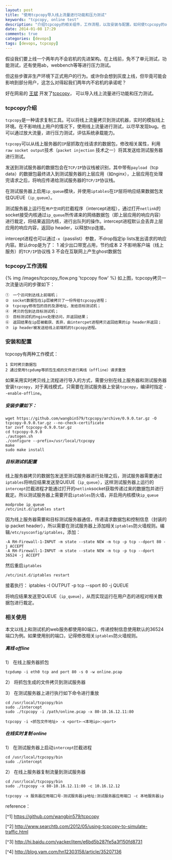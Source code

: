 ```yaml
---
layout: post
title: "使用tcpcopy导入线上流量进行功能和压力测试"
keywords: "tcpcopy, online test"
description: "介绍tcpcopy的相关组件，工作流程，以及安装与配置。如何使tcpcopy的online和离线方式进行测试"
date: 2014-01-08 17:29
comments: true
categories: [devops]
tags: [devops, tcpcopy]
---
```

假设我们要上线一个两年内不会宕机的先进架构。在上线前，免不了单元测试，功能测试，还有使用ab，webbench等等进行压力测试。

但这些步骤非生产环境下正式用户的行为。或许你会想到灰度上线，但毕竟可能会影响到部分用户，这怎么对得起我们两年内不宕机的承诺呢？

好在网易的 [王斌](http://weibo.com/tcpcopy) 开发了[tcpcopy](https://github.com/wangbin579/tcpcopy)， 可以导入线上流量进行功能和压力测试。
<!-- more -->
### tcpcopy介绍 ###

`tcpcopy`是一种请求复制工具。可以将线上流量拷贝到测试机器，实时的模拟线上环境。在不影响线上用户的情况下，使用线上流量进行测试，以尽早发现bug。也可以通过放大流量，进行压力测试，评估系统承载能力。

`tcpcopy`可以从线上服务器的`IP`层抓取在线请求的数据包，修改相关属性，利用`raw socket output`技术（`packet injection` 技术之一）将其发送给测试服务器进行测试。

发送到测试服务器的数据包会在`TCP/IP`协议栈被识别，其中带有`payload`（tcp data）的数据包最终进入到测试服务器的上层应用（如nginx），上层应用在处理完请求之后，将响应传递给测试服务器的`TCP/IP`协议栈。

在测试服务器上启用`ip_queue`模块，并使用`iptables`在`IP`层将响应结果数据包发往QUEUE（`ip_queue`）。

测试服务器上运行在`用户空间`的拦截程序（intercept进程），通过打开`netlink`的socket接受内核通过`ip_queue`所传递来的网络数据包（即上层应用的响应内容）进行裁定，将结果返回内核，进行出队列的操作。intercept进程默认会丢弃上层应用的响应内容，返回ip header，以释放tcp连接。

intercept进程也可以通过`-x`（passlist）参数，不drop指定ip lists发出请求的响应内容。默认drop是为了：
    1 减少出口带宽占用，节约成本
    2 不影响客户端（线上服务）的`TCP/IP`协议栈
    3 不会在互联网上产生ghost数据包

### tcpcopy工作流程 ###

{% img /images/tcpcopy_flow.png 'tcpcopy flow' %}
如上图，tcpcopy拷贝一次流量访问的步骤如下：

    ①　一个访问到达线上前端机；
    ②　socket数据包在ip层被拷贝了一份传给tcpcopy进程；
    ③　tcpcopy修改包的目的及源地址，发给目标测试机；
    ④　拷贝的包到达目标测试机；
    ⑤　目标测试机的nginx处理访问，并返回结果；
    ⑥　返回结果在ip层被截获、丢弃，由intercpet进程拷贝返回结果的ip header并返回；
    ⑦　ip header被发送给线上前端机的tcpcopy进程。

### 安装和配置 ###
tcpcopy有两种工作模式：

    1 实时拷贝数据包
    2 通过使用tcpdump等抓包生成的文件进行离线（offline）请求重放

如果采用实时拷贝线上流程进行导入的方式，需要分别在线上服务器和测试服务器安装`tcpcopy`，对于离线模式，只需要在测试服务器上安装`tcpcopy`，编译时指定 `--enable-offline`。

##### 安装步骤如下： #####

    wget https://github.com/wangbin579/tcpcopy/archive/0.9.0.tar.gz -O tcpcopy-0.9.0.tar.gz --no-check-certificate
    tar zxvf tcpcopy-0.9.0.tar.gz
    cd tcpcopy-0.9.0
    ./autogen.sh
    ./configure --prefix=/usr/local/tcpcopy
    make
    sudo make install

##### 目标测试机配置  #####
线上服务器拷贝的数据包发送至测试服务器进行处理之后，测试服务器需要通过`iptables`将响应结果发送至QUEUE（`ip_queue`），这样测试服务器上运行的`intercept`拦截进程才能通过打开的`netlink`socket获取传递过来的数据包并进行裁定。所以测试服务器上需要开启`iptables`防火墙，并启用内核模块`ip_queue`

    modprobe ip_queue
    /etc/init.d/iptables start

因为线上服务器需要和目标测试服务器通信，传递请求数据包和控制信息（封装的ip packet header），所以需要在测试服务器上添加相关`iptables`防火墙规则。编辑`/etc/sysconfig/iptables`，添加：

    -A RH-Firewall-1-INPUT -m state --state NEW -m tcp -p tcp --dport 80 -j ACCEPT
    -A RH-Firewall-1-INPUT -m state --state NEW -m tcp -p tcp --dport 36524 -j ACCEPT

然后重启`iptables`

    /etc/init.d/iptables restart

接着执行：
    iptables -I OUTPUT -p tcp --sport 80 -j QUEUE

将响应结果发送至QUEUE（`ip_queue`），从而实现运行在用户态的进程对相关数据包进行裁定。

### 相关使用 ###
本文以线上和测试机的web服务都使用80端口，传递控制信息使用默认的36524端口为例。如果使用别的端口，记得修改相关`iptables`防火墙规则。
##### 离线 offline #####
1） 在线上服务器抓包

    tcpdump -i eth0 tcp and port 80 -s 0 -w online.pcap

2） 将抓包生成的文件拷贝到测试服务器

3） 在测试服务器上进行执行如下命令进行重放

    cd /usr/local/tcpcopy/bin
    sudo ./intercept
    sudo ./tcpcopy -i /path/online.pcap -x 80-10.16.12.11:80

    tcpcopy -i <抓包文件地址> -x <port>-<本地ip>:<port>

##### 在线实时复制 online #####

1） 在测试服务器上启动`intercept`拦截进程

    cd /usr/local/tcpcopy/bin
    sudo ./intercept

2） 在线上服务器复制流量到测试服务器

    cd /usr/local/tcpcopy/bin
    sudo ./tcpcopy -x 80-10.16.12.11:80 -c 10.16.12.12

    tcpcopy -x 服务器应用端口号-测试服务器ip地址:测试服务器应用端口 -c 本地服务器ip


reference：

[^1] https://github.com/wangbin579/tcpcopy

[^2] http://www.searchtb.com/2012/05/using-tcpcopy-to-simulate-traffic.html

[^3] http://hi.baidu.com/yacker/item/e6bd5b287fe5a3f150fd8731

[^4] http://blog.yam.com/hn12303158/article/35207136
